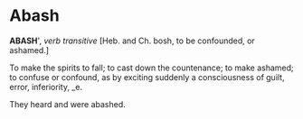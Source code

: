 # Abash

**ABASH**', _verb transitive_ \[Heb. and Ch. bosh, to be confounded, or ashamed.\]

To make the spirits to fall; to cast down the countenance; to make ashamed; to confuse or confound, as by exciting suddenly a consciousness of guilt, error, inferiority, \_e.

They heard and were abashed.